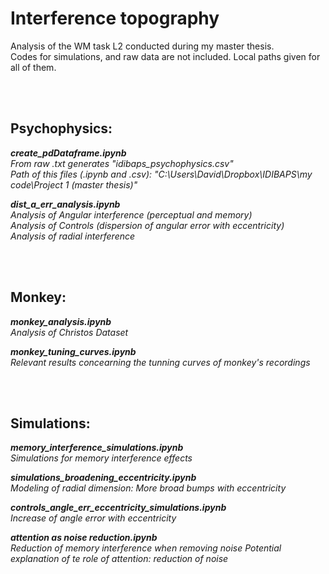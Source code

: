 # Interference topography

Analysis of the WM task L2 conducted during my master thesis.  
Codes for simulations, and raw data are not included. Local paths given for all of them.

<br><br>

## Psychophysics:

***create_pdDataframe.ipynb***  
_From raw .txt generates "idibaps_psychophysics.csv"  
Path of this files (.ipynb and .csv): "C:\Users\David\Dropbox\IDIBAPS\my code\Project 1 (master thesis)"_  
  
  
***dist_a_err_analysis.ipynb***    
_Analysis of Angular interference (perceptual and memory)  
Analysis of Controls (dispersion of angular error with eccentricity)  
Analysis of radial interference_  

<br><br>

## Monkey:

***monkey_analysis.ipynb***  
_Analysis of Christos Dataset_

***monkey_tuning_curves.ipynb***    
_Relevant results concearning the tunning curves of monkey's recordings_  

<br><br>

## Simulations:

***memory_interference_simulations.ipynb***    
_Simulations for memory interference effects_


***simulations_broadening_eccentricity.ipynb***   
_Modeling of radial dimension: More broad bumps with eccentricity_  

  
***controls_angle_err_eccentricity_simulations.ipynb***    
_Increase of angle error with eccentricity_


***attention as noise reduction.ipynb***    
_Reduction of memory interference when removing noise
Potential explanation of te role of attention: reduction of noise_



